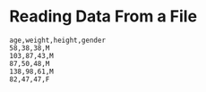 # Reading Data From a File

```csv
age,weight,height,gender
58,38,38,M
103,87,43,M
87,50,48,M
138,98,61,M
82,47,47,F
```
